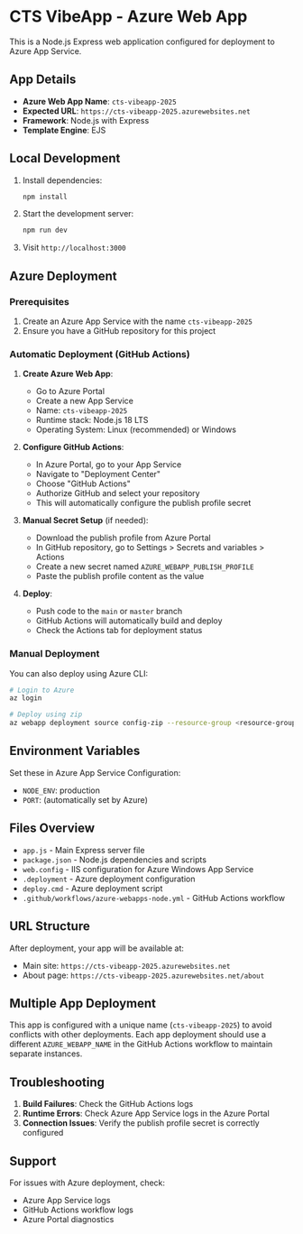 # CTS VibeApp - Azure Web App

This is a Node.js Express web application configured for deployment to Azure App Service.

## App Details
- **Azure Web App Name**: `cts-vibeapp-2025`
- **Expected URL**: `https://cts-vibeapp-2025.azurewebsites.net`
- **Framework**: Node.js with Express
- **Template Engine**: EJS

## Local Development

1. Install dependencies:
   ```bash
   npm install
   ```

2. Start the development server:
   ```bash
   npm run dev
   ```

3. Visit `http://localhost:3000`

## Azure Deployment

### Prerequisites
1. Create an Azure App Service with the name `cts-vibeapp-2025`
2. Ensure you have a GitHub repository for this project

### Automatic Deployment (GitHub Actions)

1. **Create Azure Web App**:
   - Go to Azure Portal
   - Create a new App Service
   - Name: `cts-vibeapp-2025`
   - Runtime stack: Node.js 18 LTS
   - Operating System: Linux (recommended) or Windows

2. **Configure GitHub Actions**:
   - In Azure Portal, go to your App Service
   - Navigate to "Deployment Center"
   - Choose "GitHub Actions"
   - Authorize GitHub and select your repository
   - This will automatically configure the publish profile secret

3. **Manual Secret Setup** (if needed):
   - Download the publish profile from Azure Portal
   - In GitHub repository, go to Settings > Secrets and variables > Actions
   - Create a new secret named `AZURE_WEBAPP_PUBLISH_PROFILE`
   - Paste the publish profile content as the value

4. **Deploy**:
   - Push code to the `main` or `master` branch
   - GitHub Actions will automatically build and deploy
   - Check the Actions tab for deployment status

### Manual Deployment

You can also deploy using Azure CLI:

```bash
# Login to Azure
az login

# Deploy using zip
az webapp deployment source config-zip --resource-group <resource-group-name> --name cts-vibeapp-2025 --src <path-to-zip-file>
```

## Environment Variables

Set these in Azure App Service Configuration:
- `NODE_ENV`: production
- `PORT`: (automatically set by Azure)

## Files Overview

- `app.js` - Main Express server file
- `package.json` - Node.js dependencies and scripts
- `web.config` - IIS configuration for Azure Windows App Service
- `.deployment` - Azure deployment configuration
- `deploy.cmd` - Azure deployment script
- `.github/workflows/azure-webapps-node.yml` - GitHub Actions workflow

## URL Structure

After deployment, your app will be available at:
- Main site: `https://cts-vibeapp-2025.azurewebsites.net`
- About page: `https://cts-vibeapp-2025.azurewebsites.net/about`

## Multiple App Deployment

This app is configured with a unique name (`cts-vibeapp-2025`) to avoid conflicts with other deployments. Each app deployment should use a different `AZURE_WEBAPP_NAME` in the GitHub Actions workflow to maintain separate instances.

## Troubleshooting

1. **Build Failures**: Check the GitHub Actions logs
2. **Runtime Errors**: Check Azure App Service logs in the Azure Portal
3. **Connection Issues**: Verify the publish profile secret is correctly configured

## Support

For issues with Azure deployment, check:
- Azure App Service logs
- GitHub Actions workflow logs
- Azure Portal diagnostics
